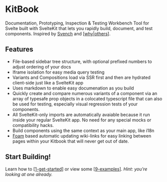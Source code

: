 # KitBook 

Documentation, Prototyping, Inspection & Testing Workbench Tool for Svelte built with SvelteKit that lets you rapidly build, document, and test components. Inspired by [Svench](https://svench-docs.vercel.app/) and [[why|others]].

## Features
- File-based sidebar tree structure, with optional prefixed numbers to adjust ordering of your docs
- Iframe isolation for easy media query testing
- Variants and Compositions load via SSR first and then are hydrated client-side just like a SvelteKit app
- Uses markdown to enable easy documenation as you build
- Quickly create and compare numerous variants of a component via an array of typesafe prop objects in a colocated typescript file that can also be used for testing, especially visual regression tests of your components.
- All SvelteKit-only imports are automatically avaiable because it run inside your regular SvelteKit app. No need for any special mocks or compatibility hacks. 
- Build components using the same context as your main app, like i18n
- [Foam](https://foambubble.github.io/foam/) based automatic updating wiki-links for easy linking between pages within your Kitbook that will never get out of date.
<!-- - Easy knobs allow for adjusting a component's view state (special thanks @rixo's Svench and Rich Harris' svelte-knobby!) -->

## Start Building!

Learn how to [[1-get-started]] or view some [[9-examples]]. *Hint: you're looking at one already.*


[//begin]: # "Autogenerated link references for markdown compatibility"
[why|others]: ../../../../../docs/why.md "Why not use an already existing alternative?"
[1-get-started]: ../../../../../docs/1-get-started.md "Get Started"
[9-examples]: ../../../../../docs/9-examples.md "Examples"
[//end]: # "Autogenerated link references"